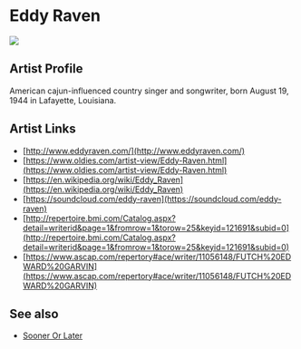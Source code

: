 # Eddy Raven

![](../../asssets/artists/Eddy_Raven.png)

## Artist Profile

American cajun-influenced country singer and songwriter, born August 19, 1944 in Lafayette, Louisiana.

## Artist Links

- [http://www.eddyraven.com/](http://www.eddyraven.com/)
- [https://www.oldies.com/artist-view/Eddy-Raven.html](https://www.oldies.com/artist-view/Eddy-Raven.html)
- [https://en.wikipedia.org/wiki/Eddy_Raven](https://en.wikipedia.org/wiki/Eddy_Raven)
- [https://soundcloud.com/eddy-raven](https://soundcloud.com/eddy-raven)
- [http://repertoire.bmi.com/Catalog.aspx?detail=writerid&page=1&fromrow=1&torow=25&keyid=121691&subid=0](http://repertoire.bmi.com/Catalog.aspx?detail=writerid&page=1&fromrow=1&torow=25&keyid=121691&subid=0)
- [https://www.ascap.com/repertory#ace/writer/11056148/FUTCH%20EDWARD%20GARVIN](https://www.ascap.com/repertory#ace/writer/11056148/FUTCH%20EDWARD%20GARVIN)


## See also

- [Sooner Or Later](Eddy_Raven-Sooner_Or_Later.md)
